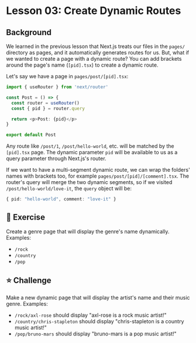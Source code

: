 # Lesson 03: Create Dynamic Routes

## Background

We learned in the previous lesson that Next.js treats our files in the `pages/` directory as pages, and it automatically generates routes for us. But, what if we wanted to create a page with a dynamic route? You can add brackets around the page's name (`[pid].tsx`) to create a dynamic route.

Let's say we have a page in `pages/post/[pid].tsx`:

```typescript
import { useRouter } from 'next/router'

const Post = () => {
  const router = useRouter()
  const { pid } = router.query

  return <p>Post: {pid}</p>
}

export default Post
```

Any route like `/post/1`, `/post/hello-world`, etc. will be matched by the `[pid].tsx` page. The dynamic parameter `pid` will be available to us as a query parameter through Next.js's router.

If we want to have a multi-segment dynamic route, we can wrap the folders' names with brackets too, for example `pages/post/[pid]/[comment].tsx`. The router's query will merge the two dynamic segments, so if we visited `/post/hello-world/love-it`, the `query` object will be:
```typescript
{ pid: "hello-world", comment: "love-it" }
```

## 🚀 Exercise

Create a genre page that will display the genre's name dynamically. Examples:
- `/rock`
- `/country`
- `/pop`

## ⭐️ Challenge

Make a new dynamic page that will display the artist's name and their music genre. Examples:
- `/rock/axl-rose` should display "axl-rose is a rock music artist!"
- `/country/chris-stapleton` should display "chris-stapleton is a country music artist!"
- `/pop/bruno-mars` should display "bruno-mars is a pop music artist!"